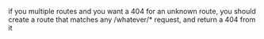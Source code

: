 if you multiple routes and you want a 404 for an unknown route, you should create a route that matches any /whatever/* request, and return a 404 from it